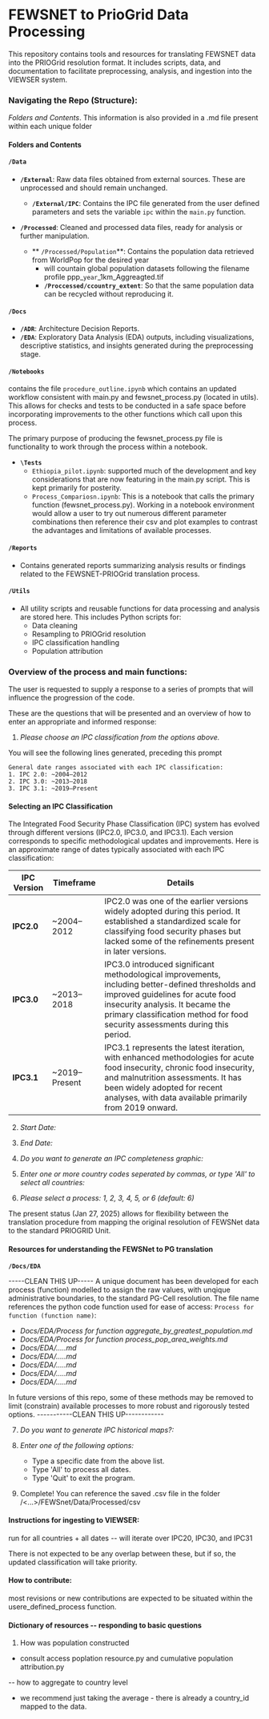 
# FEWSNET to PrioGrid Data Processing

This repository contains tools and resources for translating FEWSNET data into the PRIOGrid resolution format. It includes scripts, data, and documentation to facilitate preprocessing, analysis, and ingestion into the VIEWSER system.

### Navigating the Repo (Structure):
*Folders and Contents*. This information is also provided in a .md file present within each unique folder

#### Folders and Contents

#### `/Data`
- **`/External`**: Raw data files obtained from external sources. These are unprocessed and should remain unchanged.
  - **`/External/IPC`**: Contains the IPC file generated from the user defined parameters and sets the variable `ipc` within the `main.py` function.

- **`/Processed`**: Cleaned and processed data files, ready for analysis or further manipulation.
  - ** `/Processed/Population`**: Contains the population data retrieved from WorldPop for the desired year
    - will countain global population datasets following the filename profile ppp_`year`_1km_Aggreagted.tif
    - **`/Proccessed/ccountry_extent`**: So that the same population data can be recycled without reproducing it. 

#### `/Docs`
- **`/ADR`**: Architecture Decision Reports.
- **`/EDA`**: Exploratory Data Analysis (EDA) outputs, including visualizations, descriptive statistics, and insights generated during the preprocessing stage.

#### `/Notebooks`

contains the file `procedure_outline.ipynb` which contains an updated workflow consistent with main.py and fewsnet_process.py (located in utils). This allows for checks and tests to be conducted in a safe space before incorporating improvements to the other functions which call upon this process.

The primary purpose of producing the fewsnet_process.py file is functionality to work through the process within a notebook. 

- **`\Tests`**
  - `Ethiopia_pilot.ipynb`: supported much of the development and key considerations that are now featuring in the main.py script. This is kept primarily for posterity.
  - `Process_Compariosn.ipynb`: This is a notebook that calls the primary function (fewsnet_process.py). Working in a notebook environment would allow a user to try out numerous different parameter combinations then reference their csv and plot examples to contrast the advantages and limitations of available processes.

#### `/Reports`
- Contains generated reports summarizing analysis results or findings related to the FEWSNET-PRIOGrid translation process.

#### `/Utils`
- All utility scripts and reusable functions for data processing and analysis are stored here. This includes Python scripts for:
  - Data cleaning
  - Resampling to PRIOGrid resolution
  - IPC classification handling
  - Population attribution


### Overview of the process and main functions:
The user is requested to supply a response to a series of prompts that will influence the progression of the code.

These are the questions that will be presented and an overview of how to enter an appropriate and informed response:

1.  *Please choose an IPC classification from the options above.*

You will see the following lines generated, preceding this prompt

``` 
General date ranges associated with each IPC classification:
1. IPC 2.0: ~2004–2012
2. IPC 3.0: ~2013–2018
3. IPC 3.1: ~2019–Present
```

#### Selecting an IPC Classification
The Integrated Food Security Phase Classification (IPC) system has evolved through different versions (IPC2.0, IPC3.0, and IPC3.1). Each version corresponds to specific methodological updates and improvements. Here is an approximate range of dates typically associated with each IPC classification:

| **IPC Version** | **Timeframe**   | **Details**                                                                                                                                         |
|------------------|-----------------|-----------------------------------------------------------------------------------------------------------------------------------------------------|
| **IPC2.0**      | ~2004–2012      | IPC2.0 was one of the earlier versions widely adopted during this period. It established a standardized scale for classifying food security phases but lacked some of the refinements present in later versions. |
| **IPC3.0**      | ~2013–2018      | IPC3.0 introduced significant methodological improvements, including better-defined thresholds and improved guidelines for acute food insecurity analysis. It became the primary classification method for food security assessments during this period. |
| **IPC3.1**      | ~2019–Present   | IPC3.1 represents the latest iteration, with enhanced methodologies for acute food insecurity, chronic food insecurity, and malnutrition assessments. It has been widely adopted for recent analyses, with data available primarily from 2019 onward. |


2. *Start Date:*

3. *End Date:*

4. *Do you want to generate an IPC completeness graphic:*

5. *Enter one or more country codes seperated by commas, or type 'All' to select all countries:*

6. *Please select a process: 1, 2, 3, 4, 5, or 6 (default: 6)*

The present status (Jan 27, 2025) allows for flexibility between the translation procedure from mapping the original resolution of FEWSNet data to the standard PRIOGRID Unit. 

#### Resources for understanding the FEWSNet to PG translation
**`/Docs/EDA`**

-----CLEAN THIS UP-----
A unique document has been developed for each process (function) modelled to assign the raw values, with unqique administrative boundaries, to the standard PG-Cell resolution. The file name references the python code function used for ease of access: `Process for function (function name)`:

- *Docs/EDA/Process for function aggregate_by_greatest_population.md*
- *Docs/EDA/Process for function process_pop_area_weights.md*
- *Docs/EDA/.....md*
- *Docs/EDA/.....md*
- *Docs/EDA/.....md*
- *Docs/EDA/.....md*
- *Docs/EDA/.....md*

In future versions of this repo, some of these methods may be removed to limit (constrain) available processes to more robust and rigorously tested options. 
-----------CLEAN THIS UP------------



7. *Do you want to generate IPC historical maps?:*

8. *Enter one of the following options:*
    - Type a specific date from the above list.
    - Type 'All' to process all dates.
    - Type 'Quit' to exit the program.

9. Complete! You can reference the saved .csv file in the folder /<...>/FEWSnet/Data/Processed/csv


#### Instructions for ingesting to VIEWSER:

run for all countries + all dates -- will iterate over IPC20, IPC30, and IPC31

There is not expected to be any overlap between these, but if so, the updated classification will take priority. 

#### How to contribute:

most revisions or new contributions are expected to be situated within the usere_defined_process function. 


#### Dictionary of resources -- responding to basic questions

1. How was population constructed
- consult access poplation resource.py and cumulative population attribution.py


-- how to aggregate to country level 
- we recommend just taking the average - there is already a country_id mapped to the data.

